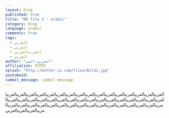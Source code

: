 ```yaml
---
layout: blog
published: true
title: "MD file 3 - arabic"
category: blog
language: arabic
comments: true
tags: 
  - العربي
  - العربي
  - العربيالعربي
  - العربي
author: "العربي-العي"
affiliation: IFPRI
splash: "http://better-is.com/files/Bild1.jpg"
youtubeid: 
commit_message: commit message
---
```

العربيالعربيالعربيالعربيالعربيالعربيالعربيالعربيالعربيالعربيالعربيالعربيالعربيالعربيالعربيالعربيالعربيالعربيالعربيالعربيالعربيالعربيالعربيالعربيالعربيالعربيالعربيالعربيالعربيالعربيالعربيالعربيالعربيالعربيالعربيالعربيالعربيالعربيالعربيالعربيالعربيالعربيالعربيالعربيالعربيالعربيالعربيالعربيالعربيالعربيالعربيالعربي